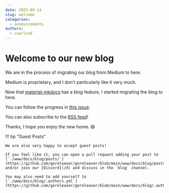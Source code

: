 ```yaml
---
date: 2023-09-14
slug: welcome
categories:
  - announcements
authors:
  - caarlos0
---
```


# Welcome to our new blog

We are in the process of migrating our blog from Medium to here.

<!-- more -->

Medium is proprietary, and I don't particularly like it very much.

Now that [material-mkdocs][] has a blog feature, I started migrating the blog to
here.

You can follow the progress in [this issue](https://github.com/goreleaser/goreleaser/issues/3503).

You can also subscribe to the [RSS feed](/feed_rss_created.xml)!

Thanks, I hope you enjoy the new home. 😄

[material-mkdocs]: https://squidfunk.github.io/mkdocs-material/

!!! tip "Guest Posts"

    We are also very happy to accept guest posts!

    If you feel like it, you can open a pull request adding your post to
    [`./www/docs/blog/posts/`](https://github.com/goreleaser/goreleaser/blob/main/www/docs/blog/posts/),
    and/or join our [Discord](/d) and discuss in the `blog` channel.

    You may also need to add yourself to
    [`./www/docs/blog/.authors.yml`](https://github.com/goreleaser/goreleaser/blob/main/www/docs/blog/.authors.yml).

